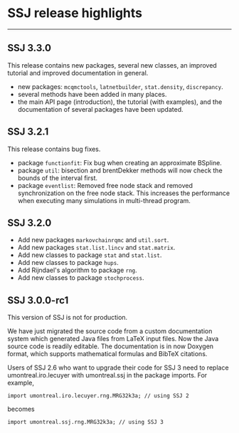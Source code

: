 # SSJ release highlights
---


## SSJ 3.3.0

This release contains new packages, several new classes, an improved tutorial and improved documentation in general.

- new packages: `mcqmctools`, `latnetbuilder`, `stat.density`, `discrepancy`.
- several methods have been added in many places.
- the main API page (introduction), the tutorial (with examples), and the documentation of several packages have been updated.

## SSJ 3.2.1

This release contains bug fixes.

- package `functionfit`: Fix bug when creating an approximate BSpline.
- package `util`: bisection and brentDekker methods will now check the bounds of the interval first.
- package `eventlist`: Removed free node stack and removed synchronization on the free node stack. This increases the performance when executing many simulations in multi-thread program.

## SSJ 3.2.0

- Add new packages `markovchainrqmc` and `util.sort`.
- Add new packages `stat.list.lincv` and `stat.matrix`.
- Add new classes to package `stat` and `stat.list`.
- Add new classes to package `hups`.
- Add Rijndael's algorithm to package `rng`.
- Add new classes to package `stochprocess`.

## SSJ 3.0.0-rc1

This version of SSJ is not for production.

We have just migrated the source code from a custom documentation system which generated Java files from LaTeX input files. Now the Java source code is readily editable. The documentation is in now Doxygen format, which supports mathematical formulas and BibTeX citations.

Users of SSJ 2.6 who want to upgrade their code for SSJ 3 need to replace umontreal.iro.lecuyer with umontreal.ssj in the package imports. For example,

    import umontreal.iro.lecuyer.rng.MRG32k3a; // using SSJ 2

becomes

    import umontreal.ssj.rng.MRG32k3a; // using SSJ 3


